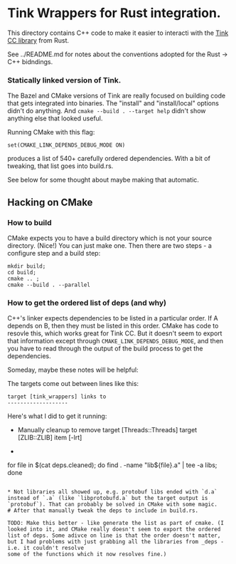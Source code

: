 # Tink Wrappers for Rust integration.

This directory contains C++ code to make it easier to interacti with the
[Tink CC library](https://github.com/tink-crypto/tink-cc) from Rust.

See ../README.md for notes about the conventions adopted for the Rust -> C++ bidndings.

### Statically linked version of Tink.

The Bazel and CMake versions of Tink are really focused on building code that gets integrated into binaries.
The "install" and "install/local" options didn't do anything. And `cmake --build . --target help` didn't show
anything else that looked useful.

Running CMake with this flag:

```
set(CMAKE_LINK_DEPENDS_DEBUG_MODE ON)
```

produces a list of 540+ carefully ordered dependencies. With a bit of tweaking, that list goes into build.rs.

See below for some thought about maybe making that automatic.

## Hacking on CMake

### How to build

CMake expects you to have a build directory which is not your source directory. (Nice!) You can just make one.
Then there are two steps - a configure step and a build step:

```
mkdir build;
cd build;
cmake .. ;
cmake --build . --parallel
```

### How to get the ordered list of deps (and why)

C++'s linker expects dependencies to be listed in a particular order. If A depends on B, then they must be
listed in this order. CMake has code to resovle this, which works great for Tink CC.  But it doesn't seem 
to export that information except through `CMAKE_LINK_DEPENDS_DEBUG_MODE`, and then you have to read
through the output of the build process to get the dependencies.

Someday, maybe these notes will be helpful:

The targets come out between lines like this:

```
target [tink_wrappers] links to
-------------------
```

Here's what I did to get it running:

* Manually cleanup to remove target [Threads::Threads] target [ZLIB::ZLIB] item [-lrt]
* ```
for file in $(cat deps.cleaned); do
  find . -name "lib${file}.a" | tee -a libs;
done
```

* Not libraries all showed up, e.g. protobuf libs ended with `d.a` instead of `.a` (like `libprotobufd.a` but the target output is `protobuf`). That can probably be solved in CMake with some magic.
# After that manually tweak the deps to include in build.rs.

TODO: Make this better - like generate the list as part of cmake. (I looked into it, and CMake really doesn't seem to export the ordered list of deps. Some adivce on line is that the order doesn't matter, but I had problems with just grabbing all the libraries from _deps - i.e. it couldn't resolve
some of the functions which it now resolves fine.)
